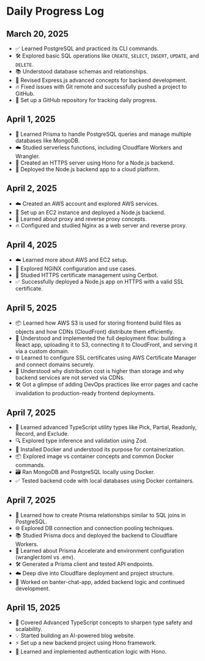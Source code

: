 # Daily Progress Log

## March 20, 2025
- ✅ Learned PostgreSQL and practiced its CLI commands.
- 🛠 Explored basic SQL operations like `CREATE`, `SELECT`, `INSERT`, `UPDATE`, and `DELETE`.
- 📚 Understood database schemas and relationships.
- 🚀 Revised Express.js advanced concepts for backend development.
- 🔥 Fixed issues with Git remote and successfully pushed a project to GitHub.
- 📝 Set up a GitHub repository for tracking daily progress.

## April 1, 2025
- 📌 Learned Prisma to handle PostgreSQL queries and manage multiple databases like MongoDB.
- ☁️ Studied serverless functions, including Cloudflare Workers and Wrangler.
- 🔐 Created an HTTPS server using Hono for a Node.js backend.
- 🚀 Deployed the Node.js backend app to a cloud platform.

## April 2, 2025
- ☁️ Created an AWS account and explored AWS services.
- 🚀 Set up an EC2 instance and deployed a Node.js backend.
- 🔄 Learned about proxy and reverse proxy concepts.
- 🔥 Configured and studied Nginx as a web server and reverse proxy.

## April 4, 2025
- ☁️ Learned more about AWS and EC2 setup.
- 🔧 Explored NGINX configuration and use cases.
- 🔐 Studied HTTPS certificate management using Certbot.
- ✅ Successfully deployed a Node.js app on HTTPS with a valid SSL certificate.

## April 5, 2025
- 📦 Learned how AWS S3 is used for storing frontend build files as objects and how CDNs (CloudFront) distribute them efficiently.
- 🚀 Understood and implemented the full deployment flow: building a React app, uploading it to S3, connecting it to CloudFront, and serving it via a custom domain.
- 🌐 Learned to configure SSL certificates using AWS Certificate Manager and connect domains securely.
- 🧠 Understood why distribution cost is higher than storage and why backend services are not served via CDNs.
- 🛠️ Got a glimpse of adding DevOps practices like error pages and cache invalidation to production-ready frontend deployments.

## April 7, 2025
- 🧠 Learned advanced TypeScript utility types like Pick, Partial, Readonly, Record, and Exclude.
- 🔍 Explored type inference and validation using Zod.
- 🐳 Installed Docker and understood its purpose for containerization.
- 📦 Explored image vs container concepts and common Docker commands.
- 🗃️ Ran MongoDB and PostgreSQL locally using Docker.
- ✅ Tested backend code with local databases using Docker containers.

## April 7, 2025
- 🔗 Learned how to create Prisma relationships similar to SQL joins in PostgreSQL.
- 🌐 Explored DB connection and connection pooling techniques.
- 📚 Studied Prisma docs and deployed the backend to Cloudflare Workers.
- 🚀 Learned about Prisma Accelerate and environment configuration (wrangler.toml vs .env).
- 🛠️ Generated a Prisma client and tested API endpoints.
- ☁️ Deep dive into Cloudflare deployment and project structure.
- 💬 Worked on banter-chat-app, added backend logic and continued development.

## April 15, 2025
- 📌 Covered Advanced TypeScript concepts to sharpen type safety and scalability.
- 💡 Started building an AI-powered blog website.
- ⚡ Set up a new backend project using Hono framework.
- 🔐 Learned and implemented authentication logic with Hono.
